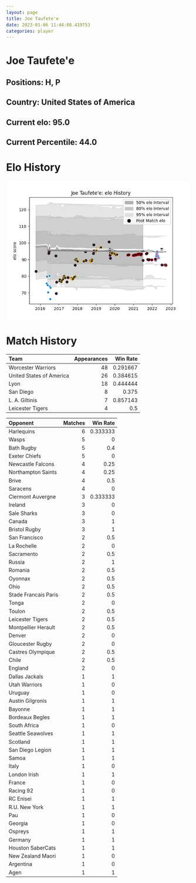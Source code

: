 ```yaml
---  
layout: page  
title: Joe Taufete'e  
date: 2023-01-06 11:44:08.419753  
categories: player  
---
```

# Joe Taufete'e

## Positions: H, P

## Country: United States of America

## Current elo: 95.0

## Current Percentile: 44.0

# Elo History


![elo history](history_JoeTaufete'e.png)
# Match History


| Team                     |   Appearances |   Win Rate |
|:-------------------------|--------------:|-----------:|
| Worcester Warriors       |            48 |   0.291667 |
| United States of America |            26 |   0.384615 |
| Lyon                     |            18 |   0.444444 |
| San Diego                |             8 |   0.375    |
| L. A. Giltinis           |             7 |   0.857143 |
| Leicester Tigers         |             4 |   0.5      |

| Opponent             |   Matches |   Win Rate |
|:---------------------|----------:|-----------:|
| Harlequins           |         6 |   0.333333 |
| Wasps                |         5 |   0        |
| Bath Rugby           |         5 |   0.4      |
| Exeter Chiefs        |         5 |   0        |
| Newcastle Falcons    |         4 |   0.25     |
| Northampton Saints   |         4 |   0.25     |
| Brive                |         4 |   0.5      |
| Saracens             |         4 |   0        |
| Clermont Auvergne    |         3 |   0.333333 |
| Ireland              |         3 |   0        |
| Sale Sharks          |         3 |   0        |
| Canada               |         3 |   1        |
| Bristol Rugby        |         3 |   1        |
| San Francisco        |         2 |   0.5      |
| La Rochelle          |         2 |   0        |
| Sacramento           |         2 |   0.5      |
| Russia               |         2 |   1        |
| Romania              |         2 |   0.5      |
| Oyonnax              |         2 |   0.5      |
| Ohio                 |         2 |   0.5      |
| Stade Francais Paris |         2 |   0.5      |
| Tonga                |         2 |   0        |
| Toulon               |         2 |   0.5      |
| Leicester Tigers     |         2 |   0.5      |
| Montpellier Herault  |         2 |   0.5      |
| Denver               |         2 |   0        |
| Gloucester Rugby     |         2 |   0        |
| Castres Olympique    |         2 |   0.5      |
| Chile                |         2 |   0.5      |
| England              |         2 |   0        |
| Dallas Jackals       |         1 |   1        |
| Utah Warriors        |         1 |   0        |
| Uruguay              |         1 |   0        |
| Austin Gilgronis     |         1 |   1        |
| Bayonne              |         1 |   1        |
| Bordeaux Begles      |         1 |   1        |
| South Africa         |         1 |   0        |
| Seattle Seawolves    |         1 |   1        |
| Scotland             |         1 |   1        |
| San Diego Legion     |         1 |   1        |
| Samoa                |         1 |   1        |
| Italy                |         1 |   0        |
| London Irish         |         1 |   1        |
| France               |         1 |   0        |
| Racing 92            |         1 |   0        |
| RC Enisei            |         1 |   1        |
| R.U. New York        |         1 |   1        |
| Pau                  |         1 |   0        |
| Georgia              |         1 |   0        |
| Ospreys              |         1 |   1        |
| Germany              |         1 |   1        |
| Houston SaberCats    |         1 |   1        |
| New Zealand Maori    |         1 |   0        |
| Argentina            |         1 |   0        |
| Agen                 |         1 |   1        |